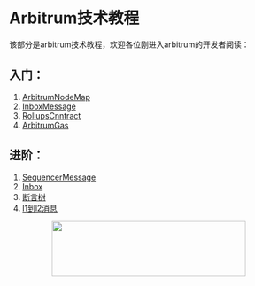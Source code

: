 # Arbitrum技术教程
该部分是arbitrum技术教程，欢迎各位刚进入arbitrum的开发者阅读：

## 入门：
1. [ArbitrumNodeMap](./ArbitrumNodeMap.md)
2. [InboxMessage](./inboxMessage.md)
3. [RollupsCnntract](./RollupsContract.md)
4. [ArbitrumGas](./ArbitrumGas.md)
## 进阶：
1. [SequencerMessage](./sequencerMessage.md)
2. [Inbox](./Inbox.md)
3. [断言树](./AssertioTree.md)
4. [l1到l2消息](./l1ToL2Msg.md)


<p align="center">
  <img width="350" height="100" src= "https://arbitrum.io/wp-content/uploads/2021/01/cropped-Arbitrum_Horizontal-Logo-Full-color-White-background-scaled-1.jpg" />
</p>